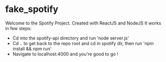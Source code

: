 # fake_spotify
Welcome to the Spotify Project. Created with ReactJS and NodeJS
It works in few steps:
- Cd into the spotify-api directory and run 'node server.js'
- Cd .. to get back to the repo root and cd in spotify dir, then run 'npm install && npm run'
- Navigate to localhost:4000 and you're good to go !
